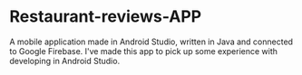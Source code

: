 # Restaurant-reviews-APP
A mobile application made in Android Studio, written in Java and connected to Google Firebase. I've made this app to pick up some experience with developing in Android Studio.
